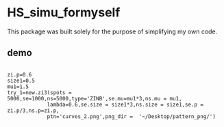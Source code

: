 # HS_simu_formyself

This package was built solely for the purpose of simplifying my own code.


## demo

```{r}

zi.p=0.6
size1=0.5
mu1=1.5
try_1=new.zi3(spots = 5000,se=1000,ns=5000,type='ZINB',se.mu=mu1*3,ns.mu = mu1,
             lambda=0.6,se.size = size1*3,ns.size = size1,se.p = zi.p/3,ns.p=zi.p,
             ptn='curves_2.png',png_dir =  '~/Desktop/pattern_png/')
```
